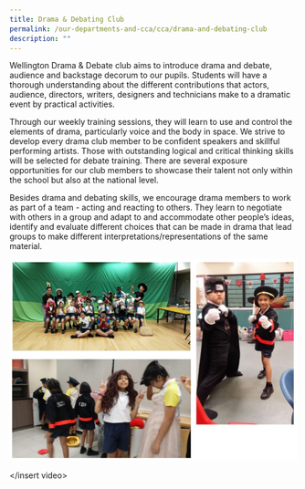 ```yaml
---
title: Drama & Debating Club
permalink: /our-departments-and-cca/cca/drama-and-debating-club
description: ""
---
```

Wellington Drama & Debate club aims to introduce drama and debate, audience and backstage decorum to our pupils. Students will have a thorough understanding about the different contributions that actors, audience, directors, writers, designers and technicians make to a dramatic event by practical activities. 

Through our weekly training sessions, they will learn to use and control the elements of drama, particularly voice and the body in space. We strive to develop every drama club member to be confident speakers and skillful performing artists. Those with outstanding logical and critical thinking skills will be selected for debate training. There are several exposure opportunities for our club members to showcase their talent not only within the school but also at the national level. 

Besides drama and debating skills, we encourage drama members to work as part of a team - acting and reacting to others. They learn to negotiate with others in a group and adapt to and accommodate other people’s ideas, identify and evaluate different choices that can be made in drama that lead groups to make different interpretations/representations of the same material.

![](/images/drama%20club.jpg)

</insert video>